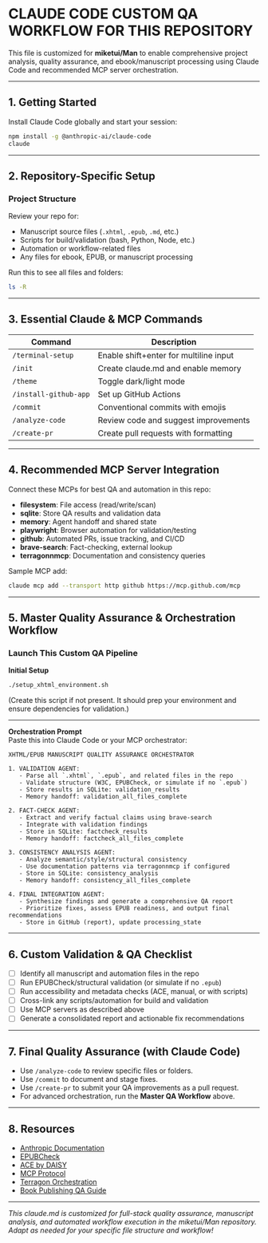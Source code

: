 # CLAUDE CODE CUSTOM QA WORKFLOW FOR THIS REPOSITORY

This file is customized for **miketui/Man** to enable comprehensive project analysis, quality assurance, and ebook/manuscript processing using Claude Code and recommended MCP server orchestration.

---

## 1. Getting Started

Install Claude Code globally and start your session:

```bash
npm install -g @anthropic-ai/claude-code
claude
```

---

## 2. Repository-Specific Setup

### Project Structure

Review your repo for:
- Manuscript source files (`.xhtml`, `.epub`, `.md`, etc.)
- Scripts for build/validation (bash, Python, Node, etc.)
- Automation or workflow-related files
- Any files for ebook, EPUB, or manuscript processing

Run this to see all files and folders:

```bash
ls -R
```

---

## 3. Essential Claude & MCP Commands

| Command              | Description                                 |
|----------------------|---------------------------------------------|
| `/terminal-setup`    | Enable shift+enter for multiline input      |
| `/init`              | Create claude.md and enable memory          |
| `/theme`             | Toggle dark/light mode                      |
| `/install-github-app`| Set up GitHub Actions                       |
| `/commit`            | Conventional commits with emojis            |
| `/analyze-code`      | Review code and suggest improvements        |
| `/create-pr`         | Create pull requests with formatting        |

---

## 4. Recommended MCP Server Integration

Connect these MCPs for best QA and automation in this repo:

- **filesystem**: File access (read/write/scan)
- **sqlite**: Store QA results and validation data
- **memory**: Agent handoff and shared state
- **playwright**: Browser automation for validation/testing
- **github**: Automated PRs, issue tracking, and CI/CD
- **brave-search**: Fact-checking, external lookup
- **terragonnmcp**: Documentation and consistency queries

Sample MCP add:
```bash
claude mcp add --transport http github https://mcp.github.com/mcp
```

---

## 5. Master Quality Assurance & Orchestration Workflow

### Launch This Custom QA Pipeline

**Initial Setup**
```bash
./setup_xhtml_environment.sh
```
(Create this script if not present. It should prep your environment and ensure dependencies for validation.)

---

**Orchestration Prompt**  
Paste this into Claude Code or your MCP orchestrator:

```text
XHTML/EPUB MANUSCRIPT QUALITY ASSURANCE ORCHESTRATOR

1. VALIDATION AGENT:
   - Parse all `.xhtml`, `.epub`, and related files in the repo
   - Validate structure (W3C, EPUBCheck, or simulate if no `.epub`)
   - Store results in SQLite: validation_results
   - Memory handoff: validation_all_files_complete

2. FACT-CHECK AGENT:
   - Extract and verify factual claims using brave-search
   - Integrate with validation findings
   - Store in SQLite: factcheck_results
   - Memory handoff: factcheck_all_files_complete

3. CONSISTENCY ANALYSIS AGENT:
   - Analyze semantic/style/structural consistency
   - Use documentation patterns via terragonnmcp if configured
   - Store in SQLite: consistency_analysis
   - Memory handoff: consistency_all_files_complete

4. FINAL INTEGRATION AGENT:
   - Synthesize findings and generate a comprehensive QA report
   - Prioritize fixes, assess EPUB readiness, and output final recommendations
   - Store in GitHub (report), update processing_state
```

---

## 6. Custom Validation & QA Checklist

- [ ] Identify all manuscript and automation files in the repo
- [ ] Run EPUBCheck/structural validation (or simulate if no `.epub`)
- [ ] Run accessibility and metadata checks (ACE, manual, or with scripts)
- [ ] Cross-link any scripts/automation for build and validation
- [ ] Use MCP servers as described above
- [ ] Generate a consolidated report and actionable fix recommendations

---

## 7. Final Quality Assurance (with Claude Code)

- Use `/analyze-code` to review specific files or folders.
- Use `/commit` to document and stage fixes.
- Use `/create-pr` to submit your QA improvements as a pull request.
- For advanced orchestration, run the **Master QA Workflow** above.

---

## 8. Resources

- [Anthropic Documentation](https://docs.anthropic.com)
- [EPUBCheck](https://github.com/w3c/epubcheck)
- [ACE by DAISY](https://inclusivepublishing.org/toolbox/ace/)
- [MCP Protocol](https://github.com/modelcontextprotocol)
- [Terragon Orchestration](https://github.com/terragonn/terragon)
- [Book Publishing QA Guide](https://github.com/anthropics/quickstarts)

---

*This claude.md is customized for full-stack quality assurance, manuscript analysis, and automated workflow execution in the miketui/Man repository. Adapt as needed for your specific file structure and workflow!*
